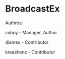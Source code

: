 BroadcastEx
===========

Authros:

cxboy - Manager, Author

diamex - Contributor

kreashenz - Contributor
